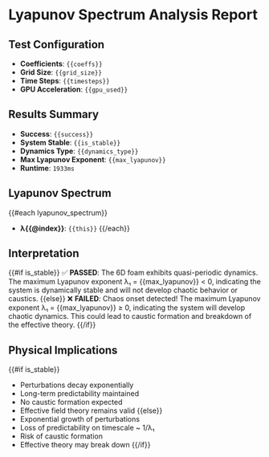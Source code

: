 # Lyapunov Spectrum Analysis Report

## Test Configuration
- **Coefficients**: `{{coeffs}}`
- **Grid Size**: `{{grid_size}}`
- **Time Steps**: `{{timesteps}}`
- **GPU Acceleration**: `{{gpu_used}}`

## Results Summary
- **Success**: `{{success}}`
- **System Stable**: `{{is_stable}}`
- **Dynamics Type**: `{{dynamics_type}}`
- **Max Lyapunov Exponent**: `{{max_lyapunov}}`
- **Runtime**: `1933ms`

## Lyapunov Spectrum
{{#each lyapunov_spectrum}}
- **λ{{@index}}**: `{{this}}`
{{/each}}

## Interpretation
{{#if is_stable}}
✅ **PASSED**: The 6D foam exhibits quasi-periodic dynamics. The maximum Lyapunov exponent λ₁ = {{max_lyapunov}} < 0, indicating the system is dynamically stable and will not develop chaotic behavior or caustics.
{{else}}
❌ **FAILED**: Chaos onset detected! The maximum Lyapunov exponent λ₁ = {{max_lyapunov}} ≥ 0, indicating the system will develop chaotic dynamics. This could lead to caustic formation and breakdown of the effective theory.
{{/if}}

## Physical Implications
{{#if is_stable}}
- Perturbations decay exponentially
- Long-term predictability maintained
- No caustic formation expected
- Effective field theory remains valid
{{else}}
- Exponential growth of perturbations
- Loss of predictability on timescale ~ 1/λ₁
- Risk of caustic formation
- Effective theory may break down
{{/if}} 